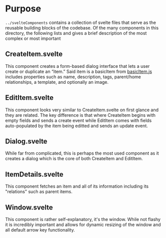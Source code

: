 # Purpose
`../svelteComponents` contains a collection of svelte files that serve as the reusable building blocks of the codebase. Of the many components in this directory, the following lists and gives a brief description of the most complex or most important

## CreateItem.svelte
This component creates a form-based dialog interface that lets a user create or duplicate an “item.” Said item is a basicItem from [basicItem.js](techStack.md) includes properties such as name, description, tags, parent/home relationships, a template, and optionally an image.

## EditItem.svelte
This component looks very similar to CreateItem.svelte on first glance and they are related. The key difference is that where CreateItem begins with empty fields and sends a create event while EditItem comes with fields auto-populated by the item being editted and sends an update event.

## Dialog.svelte
While far from complicated, this is perhaps the most used component as it creates a dialog which is the core of both CreateItem and EditItem.

## ItemDetails.svelte
This component fetches an item and all of its information including its "relations" such as parent items.

## Window.svelte
This component is rather self-explanatory, it's the window. While not flashy it is incredibly important and allows for dynamic resizing of the window and all default arrow key functionality.

